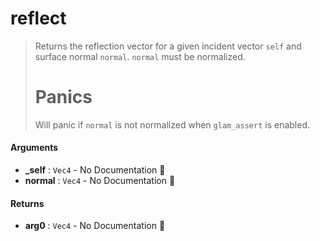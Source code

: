 # reflect

>  Returns the reflection vector for a given incident vector `self` and surface normal
>  `normal`.
>  `normal` must be normalized.
>  # Panics
>  Will panic if `normal` is not normalized when `glam_assert` is enabled.

#### Arguments

- **\_self** : `Vec4` \- No Documentation 🚧
- **normal** : `Vec4` \- No Documentation 🚧

#### Returns

- **arg0** : `Vec4` \- No Documentation 🚧